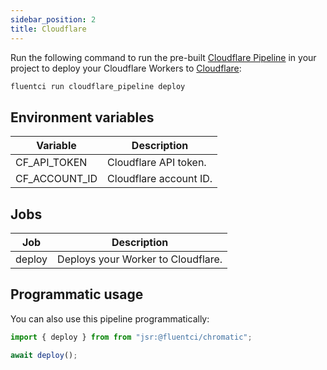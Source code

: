 ```yaml
---
sidebar_position: 2
title: Cloudflare
---
```



Run the following command to run the pre-built [Cloudflare Pipeline](https://github.com/fluent-ci-templates/cloudflare-pipeline) in your project to deploy your Cloudflare Workers to [Cloudflare](https://cloudflare.com):

```bash
fluentci run cloudflare_pipeline deploy
```

## Environment variables

| Variable      | Description            |
| --------------| -----------------------|
| CF_API_TOKEN  | Cloudflare API token.  |
| CF_ACCOUNT_ID | Cloudflare account ID. |

## Jobs

| Job     | Description                      |
|---------|----------------------------------|
| deploy  | Deploys your Worker to Cloudflare. |

## Programmatic usage

You can also use this pipeline programmatically:

```typescript
import { deploy } from from "jsr:@fluentci/chromatic";

await deploy();

```
